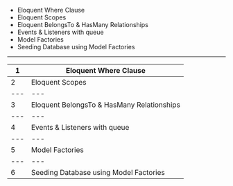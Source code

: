 
- Eloquent Where Clause
- Eloquent Scopes
- Eloquent BelongsTo & HasMany Relationships
- Events & Listeners with queue
- Model Factories
- Seeding Database using Model Factories
----------------------
| 1 | Eloquent Where Clause |
| --- | --- |
| 2 | Eloquent Scopes |
| --- | --- |
| 3 | Eloquent BelongsTo & HasMany Relationships |
| --- | --- |
| 4 | Events & Listeners with queue |
| --- | --- |
| 5 | Model Factories |
| --- | --- |
| 6 | Seeding Database using Model Factories |
